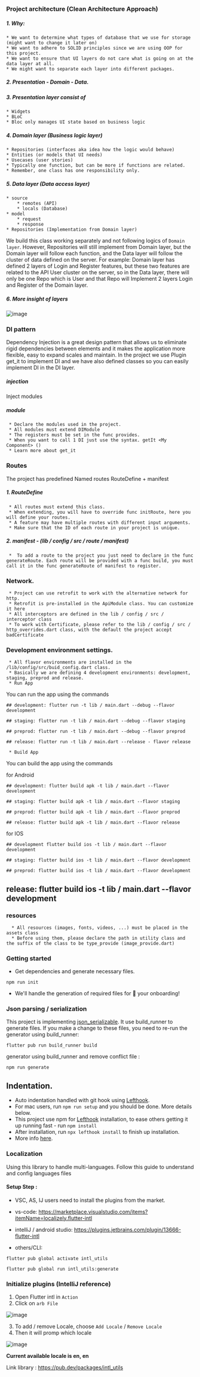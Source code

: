 ### Project architecture (Clean Architecture Approach)
##### 1. Why:
    * We want to determine what types of database that we use for storage (might want to change it later on)
    * We want to adhere to SOLID principles since we are using OOP for this project.
    * We want to ensure that UI layers do not care what is going on at the data layer at all.
    * We might want to separate each layer into different packages.
##### 2. Presentation - Domain - Data.
##### 3. Presentation layer consist of
    * Widgets
    * BLoC
    * Bloc only manages UI state based on business logic

##### 4. Domain layer (Business logic layer)
    * Repositories (interfaces aka idea how the logic would behave)
    * Entities (or models that UI needs)
    * Usecases (user stories)
    * Typically one function, but can be more if functions are related.
    * Remember, one class has one responsibility only.


##### 5. Data layer (Data access layer)
    * source
        * remotes (API)
        * locals (Database)
    * model
        * request
        * response
    * Repositories (Implementation from Domain layer)
We build this class working separately and not following logics of `Domain layer`. However, Repositories will still implement from Domain layer, but the Domain layer will follow each function, and the Data layer will follow the cluster of data defined on the server.
For example: Domain layer has defined 2 layers of Login and Register features, but these two features are related to the API User cluster on the server, so in the Data layer, there will only be one Repo which is  User and that Repo will Implement 2 layers Login and Register of the Domain layer.

##### 6. More insight of layers
![image](https://miro.medium.com/max/772/0*sfCDEb571WD-7EfP.jpg)

### DI pattern
Dependency Injection is a great design pattern that allows us to eliminate rigid dependencies between elements and it makes the application more flexible, easy to expand scales and maintain.
In the project we use Plugin get_it to implement DI and we have also defined classes so you can easily implement DI in the DI layer.
##### injection
Inject modules
##### module
     * Declare the modules used in the project.
     * All modules must extend DIModule
     * The registers must be set in the func provides.
     * When you want to call 1 DI just use the syntax. getIt <My Component> ()
     * Learn more about get_it

### Routes
The project has predefined Named routes RouteDefine + manifest
##### 1. RouteDefine
     * All routes must extend this class.
     * When extending, you will have to override func initRoute, here you will define your routes.
     * A feature may have multiple routes with different input arguments.
     * Make sure that the ID of each route in your project is unique.
##### 2. manifest - (lib / config / src / route /  manifest)
     *  To add a route to the project you just need to declare in the func generateRoute. Each route will be provided with a func build, you must call it in the func generateRoute of manifest to register.
### Network.
     * Project can use retrofit to work with the alternative network for http.
     * Retrofit is pre-installed in the ApiModule class. You can customize it here
     * All interceptors are defined in the lib / config / src / interceptor class
     * To work with Certificate, please refer to the lib / config / src / http_overrides.dart class, with the default the project accept badCertificate

### Development environment settings.
     * All flavor environments are installed in the /lib/config/src/buid_config.dart class.
     * Basically we are defining 4 development environments: development, staging, preprod and release.
     * Run App

You can run the app using the commands

```
## development: flutter run -t lib / main.dart --debug --flavor development

## staging: flutter run -t lib / main.dart --debug --flavor staging

## preprod: flutter run -t lib / main.dart --debug --flavor preprod

## release: flutter run -t lib / main.dart --release - flavor release
```

     * Build App
You can build the app using the commands

for Android

```
## development: flutter build apk -t lib / main.dart --flavor development

## staging: flutter build apk -t lib / main.dart --flavor staging

## preprod: flutter build apk -t lib / main.dart --flavor preprod

## release: flutter build apk -t lib / main.dart --flavor release
```

for IOS

```
## development flutter build ios -t lib / main.dart --flavor development

## staging: flutter build ios -t lib / main.dart --flavor development

## preprod: flutter build ios -t lib / main.dart --flavor development
```

## release: flutter build ios -t lib / main.dart --flavor development

### resources
      * All resources (images, fonts, videos, ...) must be placed in the assets class
      * Before using them, please declare the path in utility class and the suffix of the class to be type_provide (image_provide.dart)

### Getting started
* Get dependencies and generate necessary files.
```
npm run init
```
* We'll handle the generation of required files for 🚀 your onboarding!

### Json parsing / serialization
This project is implementing [json_serializable](https://pub.dev/packages/json_serializable).
It use build_runner to generate files. If you make a change to these files, you need to re-run the generator using build_runner:
```
flutter pub run build_runner build
```
generator using build_runner and remove conflict file :
```
npm run generate
```

## Indentation.
- Auto indentation handled with git hook using [Lefthook](https://github.com/Arkweid/lefthook).
- For mac users, run `npm run setup` and you should be done. More details below.
- This project use npm for [Lefthook](https://github.com/Arkweid/lefthook) installation, to ease others getting it up running fast - run `npm install`
- After installation, run `npx lefthook install` to finish up installation.
- More info [here](https://github.com/Arkweid/lefthook/blob/master/docs/node.md).

### Localization
Using this library to handle multi-languages. Follow this guide to understand and config languages files

#### Setup Step :

* VSC, AS, IJ users need to install the plugins from the market.
* vs-code: https://marketplace.visualstudio.com/items?itemName=localizely.flutter-intl
* intelliJ / android studio: https://plugins.jetbrains.com/plugin/13666-flutter-intl

* others/CLI:
```
flutter pub global activate intl_utils

flutter pub global run intl_utils:generate
```

### Initialize plugins (IntelliJ reference)
1. Open Flutter intl in `Action`
2. Click on `arb File`

![image](screenshots/intl_prompt.png)

3. To add / remove Locale, choose `Add Locale` / `Remove Locale`
4. Then it will promp which locale

![image](./screenshots/intl_add_locale.png)

**Current available locale is en, en**


Link library : https://pub.dev/packages/intl_utils
